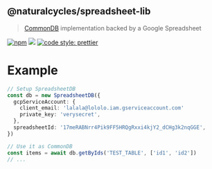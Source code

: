 ## @naturalcycles/spreadsheet-lib

> [CommonDB](https://github.com/NaturalCycles/db-lib) implementation backed by a Google Spreadsheet

[![npm](https://img.shields.io/npm/v/@naturalcycles/spreadsheet-lib/latest.svg)](https://www.npmjs.com/package/@naturalcycles/spreadsheet-lib)
[![](https://circleci.com/gh/NaturalCycles/spreadsheet-lib.svg?style=shield&circle-token=123)](https://circleci.com/gh/NaturalCycles/spreadsheet-lib)
[![code style: prettier](https://img.shields.io/badge/code_style-prettier-ff69b4.svg?style=flat-square)](https://github.com/prettier/prettier)

# Example

```typescript
// Setup SpreadsheetDB
const db = new SpreadsheetDB({
  gcpServiceAccount: {
    client_email: 'lalala@lololo.iam.gserviceaccount.com'
    private_key: 'verysecret',
  },
  spreadsheetId: '17meRABNrr4Pik9FF5HRQgRxxi4kjY2_dCHg3k2nqGGE',
})

// Use it as CommonDB
const items = await db.getByIds('TEST_TABLE', ['id1', 'id2'])
// ...
```
